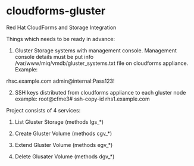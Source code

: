 cloudforms-gluster
==================

Red Hat CloudForms and Storage Integration

Things which needs to be ready in advance:

1. Gluster Storage systems with management console. Management console details must be put info 
   /var/www/miq/vmdb/gluster_systems.txt file on cloudforms appliance. Example:
   
rhsc.example.com admin@internal:Pass123!

2. SSH keys distributed from cloudforms appliance to each gluster node 
   example:
     root@cfme3# ssh-copy-id rhs1.example.com

Project consists of 4 services:

1. List Gluster Storage (methods lgs_*)

2. Create Gluster Volume (methods cgv_*)

3. Extend Gluster Volume (methods egv_*)

4. Delete Glusater Volume (methods dgv_*)

